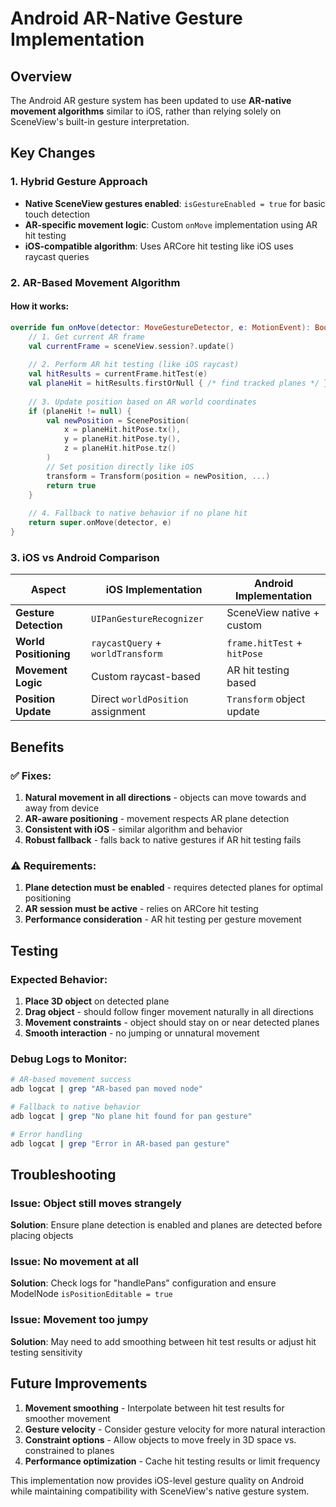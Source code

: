 # Android AR-Native Gesture Implementation

## Overview

The Android AR gesture system has been updated to use **AR-native movement algorithms** similar to iOS, rather than relying solely on SceneView's built-in gesture interpretation.

## Key Changes

### 1. **Hybrid Gesture Approach**
- **Native SceneView gestures enabled**: `isGestureEnabled = true` for basic touch detection
- **AR-specific movement logic**: Custom `onMove` implementation using AR hit testing
- **iOS-compatible algorithm**: Uses ARCore hit testing like iOS uses raycast queries

### 2. **AR-Based Movement Algorithm**

#### **How it works:**
```kotlin
override fun onMove(detector: MoveGestureDetector, e: MotionEvent): Boolean {
    // 1. Get current AR frame
    val currentFrame = sceneView.session?.update()
    
    // 2. Perform AR hit testing (like iOS raycast)
    val hitResults = currentFrame.hitTest(e)
    val planeHit = hitResults.firstOrNull { /* find tracked planes */ }
    
    // 3. Update position based on AR world coordinates
    if (planeHit != null) {
        val newPosition = ScenePosition(
            x = planeHit.hitPose.tx(),
            y = planeHit.hitPose.ty(), 
            z = planeHit.hitPose.tz()
        )
        // Set position directly like iOS
        transform = Transform(position = newPosition, ...)
        return true
    }
    
    // 4. Fallback to native behavior if no plane hit
    return super.onMove(detector, e)
}
```

### 3. **iOS vs Android Comparison**

| Aspect | iOS Implementation | Android Implementation |
|--------|-------------------|------------------------|
| **Gesture Detection** | `UIPanGestureRecognizer` | SceneView native + custom |
| **World Positioning** | `raycastQuery` + `worldTransform` | `frame.hitTest` + `hitPose` |
| **Movement Logic** | Custom raycast-based | AR hit testing based |
| **Position Update** | Direct `worldPosition` assignment | `Transform` object update |

## Benefits

### ✅ **Fixes**:
1. **Natural movement in all directions** - objects can move towards and away from device
2. **AR-aware positioning** - movement respects AR plane detection
3. **Consistent with iOS** - similar algorithm and behavior
4. **Robust fallback** - falls back to native gestures if AR hit testing fails

### ⚠️ **Requirements**:
1. **Plane detection must be enabled** - requires detected planes for optimal positioning
2. **AR session must be active** - relies on ARCore hit testing
3. **Performance consideration** - AR hit testing per gesture movement

## Testing

### **Expected Behavior**:
1. **Place 3D object** on detected plane
2. **Drag object** - should follow finger movement naturally in all directions
3. **Movement constraints** - object should stay on or near detected planes
4. **Smooth interaction** - no jumping or unnatural movement

### **Debug Logs to Monitor**:
```bash
# AR-based movement success
adb logcat | grep "AR-based pan moved node"

# Fallback to native behavior 
adb logcat | grep "No plane hit found for pan gesture"

# Error handling
adb logcat | grep "Error in AR-based pan gesture"
```

## Troubleshooting

### **Issue**: Object still moves strangely
**Solution**: Ensure plane detection is enabled and planes are detected before placing objects

### **Issue**: No movement at all
**Solution**: Check logs for "handlePans" configuration and ensure ModelNode `isPositionEditable = true`

### **Issue**: Movement too jumpy
**Solution**: May need to add smoothing between hit test results or adjust hit testing sensitivity

## Future Improvements

1. **Movement smoothing** - Interpolate between hit test results for smoother movement
2. **Gesture velocity** - Consider gesture velocity for more natural interaction
3. **Constraint options** - Allow objects to move freely in 3D space vs. constrained to planes
4. **Performance optimization** - Cache hit testing results or limit frequency

This implementation now provides iOS-level gesture quality on Android while maintaining compatibility with SceneView's native gesture system.
